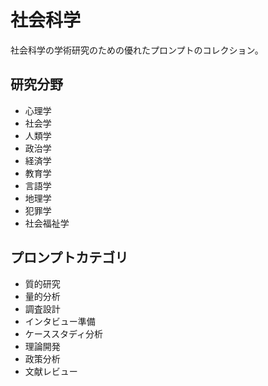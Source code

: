 # 社会科学

社会科学の学術研究のための優れたプロンプトのコレクション。

## 研究分野
- 心理学
- 社会学
- 人類学
- 政治学
- 経済学
- 教育学
- 言語学
- 地理学
- 犯罪学
- 社会福祉学

## プロンプトカテゴリ
- 質的研究
- 量的分析
- 調査設計
- インタビュー準備
- ケーススタディ分析
- 理論開発
- 政策分析
- 文献レビュー